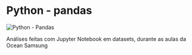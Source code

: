 # Python - pandas

![Python - Pandas](https://img.shields.io/badge/Python-Data%20Science-yellow)

Análises feitas com Jupyter Notebook em datasets, durante as aulas da Ocean Samsung
